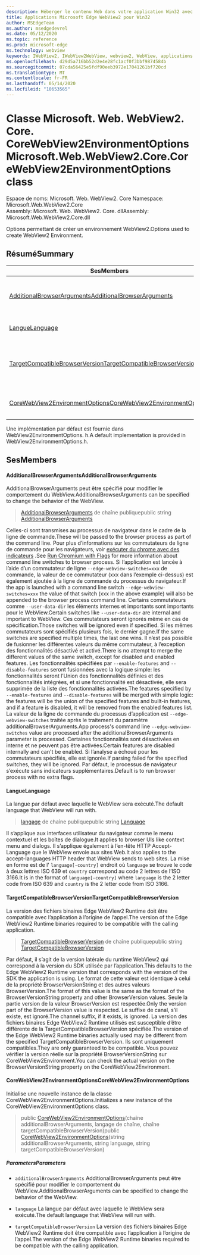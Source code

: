 ```yaml
---
description: Héberger le contenu Web dans votre application Win32 avec le contrôle Microsoft Edge WebView2
title: Applications Microsoft Edge WebView2 pour Win32
author: MSEdgeTeam
ms.author: msedgedevrel
ms.date: 05/12/2020
ms.topic: reference
ms.prod: microsoft-edge
ms.technology: webview
keywords: IWebView2, IWebView2WebView, webview2, WebView, applications Win32, Win32, Edge, ICoreWebView2, ICoreWebView2Controller, contrôle de navigateur, html Edge
ms.openlocfilehash: d29d5a716bb52d2e4e28fc1acf0f3bbf9874584b
ms.sourcegitcommit: 07cda56425e5fdf90eeb3972e17041261bf720cd
ms.translationtype: MT
ms.contentlocale: fr-FR
ms.lasthandoff: 05/14/2020
ms.locfileid: "10653565"
---
```

# <span data-ttu-id="ec8f5-104">Classe Microsoft. Web. WebView2. Core. CoreWebView2EnvironmentOptions</span><span class="sxs-lookup"><span data-stu-id="ec8f5-104">Microsoft.Web.WebView2.Core.CoreWebView2EnvironmentOptions class</span></span> 

<span data-ttu-id="ec8f5-105">Espace de noms: Microsoft. Web. WebView2. Core </span><span class="sxs-lookup"><span data-stu-id="ec8f5-105">Namespace: Microsoft.Web.WebView2.Core</span></span>\
<span data-ttu-id="ec8f5-106">Assembly: Microsoft. Web. WebView2. Core. dll</span><span class="sxs-lookup"><span data-stu-id="ec8f5-106">Assembly: Microsoft.Web.WebView2.Core.dll</span></span>

<span data-ttu-id="ec8f5-107">Options permettant de créer un environnement WebView2.</span><span class="sxs-lookup"><span data-stu-id="ec8f5-107">Options used to create WebView2 Environment.</span></span>

## <span data-ttu-id="ec8f5-108">Résumé</span><span class="sxs-lookup"><span data-stu-id="ec8f5-108">Summary</span></span>

 <span data-ttu-id="ec8f5-109">Ses</span><span class="sxs-lookup"><span data-stu-id="ec8f5-109">Members</span></span>                        | <span data-ttu-id="ec8f5-110">Descriptions</span><span class="sxs-lookup"><span data-stu-id="ec8f5-110">Descriptions</span></span>
--------------------------------|---------------------------------------------
[<span data-ttu-id="ec8f5-111">AdditionalBrowserArguments</span><span class="sxs-lookup"><span data-stu-id="ec8f5-111">AdditionalBrowserArguments</span></span>](#additionalbrowserarguments) | <span data-ttu-id="ec8f5-112">AdditionalBrowserArguments peut être spécifié pour modifier le comportement du WebView.</span><span class="sxs-lookup"><span data-stu-id="ec8f5-112">AdditionalBrowserArguments can be specified to change the behavior of the WebView.</span></span>
[<span data-ttu-id="ec8f5-113">Langue</span><span class="sxs-lookup"><span data-stu-id="ec8f5-113">Language</span></span>](#language) | <span data-ttu-id="ec8f5-114">La langue par défaut avec laquelle le WebView sera exécuté.</span><span class="sxs-lookup"><span data-stu-id="ec8f5-114">The default language that WebView will run with.</span></span>
[<span data-ttu-id="ec8f5-115">TargetCompatibleBrowserVersion</span><span class="sxs-lookup"><span data-stu-id="ec8f5-115">TargetCompatibleBrowserVersion</span></span>](#targetcompatiblebrowserversion) | <span data-ttu-id="ec8f5-116">La version des fichiers binaires Edge WebView2 Runtime doit être compatible avec l’application à l’origine de l’appel.</span><span class="sxs-lookup"><span data-stu-id="ec8f5-116">The version of the Edge WebView2 Runtime binaries required to be compatible with the calling application.</span></span>
[<span data-ttu-id="ec8f5-117">CoreWebView2EnvironmentOptions</span><span class="sxs-lookup"><span data-stu-id="ec8f5-117">CoreWebView2EnvironmentOptions</span></span>](#corewebview2environmentoptions) | <span data-ttu-id="ec8f5-118">Initialise une nouvelle instance de la classe CoreWebView2EnvironmentOptions.</span><span class="sxs-lookup"><span data-stu-id="ec8f5-118">Initializes a new instance of the CoreWebView2EnvironmentOptions class.</span></span>

<span data-ttu-id="ec8f5-119">Une implémentation par défaut est fournie dans WebView2EnvironmentOptions. h.</span><span class="sxs-lookup"><span data-stu-id="ec8f5-119">A default implementation is provided in WebView2EnvironmentOptions.h.</span></span>

## <span data-ttu-id="ec8f5-120">Ses</span><span class="sxs-lookup"><span data-stu-id="ec8f5-120">Members</span></span>

#### <span data-ttu-id="ec8f5-121">AdditionalBrowserArguments</span><span class="sxs-lookup"><span data-stu-id="ec8f5-121">AdditionalBrowserArguments</span></span> 

<span data-ttu-id="ec8f5-122">AdditionalBrowserArguments peut être spécifié pour modifier le comportement du WebView.</span><span class="sxs-lookup"><span data-stu-id="ec8f5-122">AdditionalBrowserArguments can be specified to change the behavior of the WebView.</span></span>

> <span data-ttu-id="ec8f5-123">[AdditionalBrowserArguments](#additionalbrowserarguments) de chaîne publique</span><span class="sxs-lookup"><span data-stu-id="ec8f5-123">public string [AdditionalBrowserArguments](#additionalbrowserarguments)</span></span>

<span data-ttu-id="ec8f5-124">Celles-ci sont transmises au processus de navigateur dans le cadre de la ligne de commande.</span><span class="sxs-lookup"><span data-stu-id="ec8f5-124">These will be passed to the browser process as part of the command line.</span></span> <span data-ttu-id="ec8f5-125">Pour plus d’informations sur les commutateurs de ligne de commande pour les navigateurs, voir [exécuter du chrome avec des indicateurs](https://aka.ms/RunChromiumWithFlags) .</span><span class="sxs-lookup"><span data-stu-id="ec8f5-125">See [Run Chromium with Flags](https://aka.ms/RunChromiumWithFlags) for more information about command line switches to browser process.</span></span> <span data-ttu-id="ec8f5-126">Si l’application est lancée à l’aide d’un commutateur de ligne `--edge-webview-switches=xxx` de commande, la valeur de ce commutateur (xxx dans l’exemple ci-dessus) est également ajoutée à la ligne de commande du processus du navigateur.</span><span class="sxs-lookup"><span data-stu-id="ec8f5-126">If the app is launched with a command line switch `--edge-webview-switches=xxx` the value of that switch (xxx in the above example) will also be appended to the browser process command line.</span></span> <span data-ttu-id="ec8f5-127">Certains commutateurs comme `--user-data-dir` les éléments internes et importants sont importants pour le WebView.</span><span class="sxs-lookup"><span data-stu-id="ec8f5-127">Certain switches like `--user-data-dir` are internal and important to WebView.</span></span> <span data-ttu-id="ec8f5-128">Ces commutateurs seront ignorés même en cas de spécification.</span><span class="sxs-lookup"><span data-stu-id="ec8f5-128">Those switches will be ignored even if specified.</span></span> <span data-ttu-id="ec8f5-129">Si les mêmes commutateurs sont spécifiés plusieurs fois, le dernier gagne.</span><span class="sxs-lookup"><span data-stu-id="ec8f5-129">If the same switches are specified multiple times, the last one wins.</span></span> <span data-ttu-id="ec8f5-130">Il n’est pas possible de fusionner les différentes valeurs du même commutateur, à l’exception des fonctionnalités désactivé et activé.</span><span class="sxs-lookup"><span data-stu-id="ec8f5-130">There is no attempt to merge the different values of the same switch, except for disabled and enabled features.</span></span> <span data-ttu-id="ec8f5-131">Les fonctionnalités spécifiées par `--enable-features` and `--disable-features` seront fusionnées avec la logique simple: les fonctionnalités seront l’Union des fonctionnalités définies et des fonctionnalités intégrées, et si une fonctionnalité est désactivée, elle sera supprimée de la liste des fonctionnalités activées.</span><span class="sxs-lookup"><span data-stu-id="ec8f5-131">The features specified by `--enable-features` and `--disable-features` will be merged with simple logic: the features will be the union of the specified features and built-in features, and if a feature is disabled, it will be removed from the enabled features list.</span></span> <span data-ttu-id="ec8f5-132">La valeur de la ligne de commande du processus d’application est `--edge-webview-switches` traitée après le traitement du paramètre additionalBrowserArguments.</span><span class="sxs-lookup"><span data-stu-id="ec8f5-132">App process's command line `--edge-webview-switches` value are processed after the additionalBrowserArguments parameter is processed.</span></span> <span data-ttu-id="ec8f5-133">Certaines fonctionnalités sont désactivées en interne et ne peuvent pas être activées.</span><span class="sxs-lookup"><span data-stu-id="ec8f5-133">Certain features are disabled internally and can't be enabled.</span></span> <span data-ttu-id="ec8f5-134">Si l’analyse a échoué pour les commutateurs spécifiés, elle est ignorée.</span><span class="sxs-lookup"><span data-stu-id="ec8f5-134">If parsing failed for the specified switches, they will be ignored.</span></span> <span data-ttu-id="ec8f5-135">Par défaut, le processus de navigateur s’exécute sans indicateurs supplémentaires.</span><span class="sxs-lookup"><span data-stu-id="ec8f5-135">Default is to run browser process with no extra flags.</span></span>

#### <span data-ttu-id="ec8f5-136">Langue</span><span class="sxs-lookup"><span data-stu-id="ec8f5-136">Language</span></span> 

<span data-ttu-id="ec8f5-137">La langue par défaut avec laquelle le WebView sera exécuté.</span><span class="sxs-lookup"><span data-stu-id="ec8f5-137">The default language that WebView will run with.</span></span>

> <span data-ttu-id="ec8f5-138">[langage](#language) de chaîne publique</span><span class="sxs-lookup"><span data-stu-id="ec8f5-138">public string [Language](#language)</span></span>

<span data-ttu-id="ec8f5-139">Il s’applique aux interfaces utilisateur du navigateur comme le menu contextuel et les boîtes de dialogue.</span><span class="sxs-lookup"><span data-stu-id="ec8f5-139">It applies to browser UIs like context menu and dialogs.</span></span> <span data-ttu-id="ec8f5-140">Il s’applique également à l’en-tête HTTP Accept-Language que le WebView envoie aux sites Web.</span><span class="sxs-lookup"><span data-stu-id="ec8f5-140">It also applies to the accept-languages HTTP header that WebView sends to web sites.</span></span> <span data-ttu-id="ec8f5-141">La mise en forme est de l' `language[-country]` endroit où `language` se trouve le code à deux lettres ISO 639 et `country` correspond au code 2 lettres de l’ISO 3166.</span><span class="sxs-lookup"><span data-stu-id="ec8f5-141">It is in the format of `language[-country]` where `language` is the 2 letter code from ISO 639 and `country` is the 2 letter code from ISO 3166.</span></span>

#### <span data-ttu-id="ec8f5-142">TargetCompatibleBrowserVersion</span><span class="sxs-lookup"><span data-stu-id="ec8f5-142">TargetCompatibleBrowserVersion</span></span> 

<span data-ttu-id="ec8f5-143">La version des fichiers binaires Edge WebView2 Runtime doit être compatible avec l’application à l’origine de l’appel.</span><span class="sxs-lookup"><span data-stu-id="ec8f5-143">The version of the Edge WebView2 Runtime binaries required to be compatible with the calling application.</span></span>

> <span data-ttu-id="ec8f5-144">[TargetCompatibleBrowserVersion](#targetcompatiblebrowserversion) de chaîne publique</span><span class="sxs-lookup"><span data-stu-id="ec8f5-144">public string [TargetCompatibleBrowserVersion](#targetcompatiblebrowserversion)</span></span>

<span data-ttu-id="ec8f5-145">Par défaut, il s’agit de la version latérale du runtime WebView2 qui correspond à la version du SDK utilisée par l’application.</span><span class="sxs-lookup"><span data-stu-id="ec8f5-145">This defaults to the Edge WebView2 Runtime version that corresponds with the version of the SDK the application is using.</span></span> <span data-ttu-id="ec8f5-146">Le format de cette valeur est identique à celui de la propriété BrowserVersionString et des autres valeurs BrowserVersion.</span><span class="sxs-lookup"><span data-stu-id="ec8f5-146">The format of this value is the same as the format of the BrowserVersionString property and other BrowserVersion values.</span></span> <span data-ttu-id="ec8f5-147">Seule la partie version de la valeur BrowserVersion est respectée.</span><span class="sxs-lookup"><span data-stu-id="ec8f5-147">Only the version part of the BrowserVersion value is respected.</span></span> <span data-ttu-id="ec8f5-148">Le suffixe de canal, s’il existe, est ignoré.</span><span class="sxs-lookup"><span data-stu-id="ec8f5-148">The channel suffix, if it exists, is ignored.</span></span> <span data-ttu-id="ec8f5-149">La version des fichiers binaires Edge WebView2 Runtime utilisés est susceptible d’être différente de la TargetCompatibleBrowserVersion spécifiée.</span><span class="sxs-lookup"><span data-stu-id="ec8f5-149">The version of the Edge WebView2 Runtime binaries actually used may be different from the specified TargetCompatibleBrowserVersion.</span></span> <span data-ttu-id="ec8f5-150">Ils sont uniquement compatibles.</span><span class="sxs-lookup"><span data-stu-id="ec8f5-150">They are only guaranteed to be compatible.</span></span> <span data-ttu-id="ec8f5-151">Vous pouvez vérifier la version réelle sur la propriété BrowserVersionString sur CoreWebView2Environment.</span><span class="sxs-lookup"><span data-stu-id="ec8f5-151">You can check the actual version on the BrowserVersionString property on the CoreWebView2Environment.</span></span>

#### <span data-ttu-id="ec8f5-152">CoreWebView2EnvironmentOptions</span><span class="sxs-lookup"><span data-stu-id="ec8f5-152">CoreWebView2EnvironmentOptions</span></span> 

<span data-ttu-id="ec8f5-153">Initialise une nouvelle instance de la classe CoreWebView2EnvironmentOptions.</span><span class="sxs-lookup"><span data-stu-id="ec8f5-153">Initializes a new instance of the CoreWebView2EnvironmentOptions class.</span></span>

> <span data-ttu-id="ec8f5-154">public [CoreWebView2EnvironmentOptions](#corewebview2environmentoptions)(chaîne additionalBrowserArguments, langage de chaîne, chaîne targetCompatibleBrowserVersion)</span><span class="sxs-lookup"><span data-stu-id="ec8f5-154">public  [CoreWebView2EnvironmentOptions](#corewebview2environmentoptions)(string additionalBrowserArguments, string language, string targetCompatibleBrowserVersion)</span></span>

##### <span data-ttu-id="ec8f5-155">Parameters</span><span class="sxs-lookup"><span data-stu-id="ec8f5-155">Parameters</span></span>
* `additionalBrowserArguments` <span data-ttu-id="ec8f5-156">AdditionalBrowserArguments peut être spécifié pour modifier le comportement du WebView.</span><span class="sxs-lookup"><span data-stu-id="ec8f5-156">AdditionalBrowserArguments can be specified to change the behavior of the WebView.</span></span> 

* `language` <span data-ttu-id="ec8f5-157">La langue par défaut avec laquelle le WebView sera exécuté.</span><span class="sxs-lookup"><span data-stu-id="ec8f5-157">The default language that WebView will run with.</span></span> 

* `targetCompatibleBrowserVersion` <span data-ttu-id="ec8f5-158">La version des fichiers binaires Edge WebView2 Runtime doit être compatible avec l’application à l’origine de l’appel.</span><span class="sxs-lookup"><span data-stu-id="ec8f5-158">The version of the Edge WebView2 Runtime binaries required to be compatible with the calling application.</span></span>

